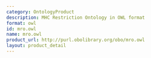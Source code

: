 ```yaml
---
category: OntologyProduct
description: MHC Restriction Ontology in OWL format
format: owl
id: mro.owl
name: mro.owl
product_url: http://purl.obolibrary.org/obo/mro.owl
layout: product_detail
---
```

